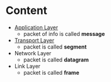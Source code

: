 # Content

- [Application Layer](./application.md)
    - packet of info is called __message__
- [Transport Layer](./transport.md)
    - packet is called __segment__
- Network Layer
    - packet is called __datagram__
- Link Layer
    - packet is called __frame__

